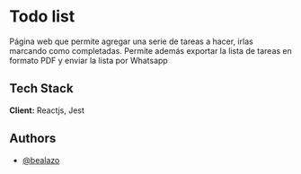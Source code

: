 
# Todo  list

Página web que permite agregar una serie de tareas a hacer, irlas marcando como completadas.
Permite además exportar la lista de tareas en formato PDF y enviar la lista por Whatsapp

## Tech Stack

**Client:** Reactjs, Jest

## Authors

- [@bealazo](https://github.com/bealazo)


